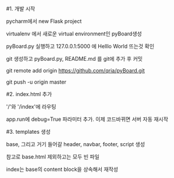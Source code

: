 #1. 개발 시작

pycharm에서 new Flask project

virtualenv 에서 새로운 virtual environment인 pyBoard생성

pyBoard.py 실행하고 127.0.0.1:5000 에 Helllo World 뜨는것 확인

git 생성하고 pyBoard.py, README.md 를 git에 추가 후 커밋

git remote add origin https://github.com/qria/pyBoard.git

git push -u origin master

#2. index.html 추가

'/'와 '/index'에 라우팅

app.run에 debug=True 파라미터 추가. 이제 코드바뀌면 서버 자동 재시작

#3. templates 생성

base, 그리고 거기 들어갈 header, navbar, footer, script 생성

참고로 base.html 제외하고는 모두 빈 파일

index는 base의 content block을 상속해서 재작성